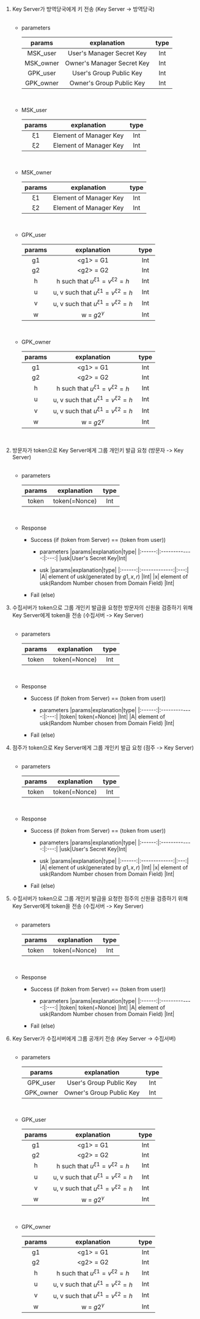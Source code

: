 1. Key Server가 방역당국에게 키 전송 (Key Server -> 방역당국)<br/><br/>

    * parameters <br/>

        |params|explanation|type|
        |:------:|:-------------:|:---:|
        |MSK_user|User's Manager Secret Key|Int|
        |MSK_owner|Owner's Manager Secret Key|Int|
        |GPK_user|User's Group Public Key|Int|
        |GPK_owner|Owner's Group Public Key|Int|
    <br/>

    * MSK_user<br/>

        |params|explanation|type|
        |:------:|:-------------:|:---:|
        |ξ1|Element of Manager Key|Int|
        |ξ2|Element of Manager Key|Int|
    <br/>

    * MSK_owner<br/>
  
        |params|explanation|type|
        |:------:|:-------------:|:---:|
        |ξ1|Element of Manager Key|Int|
        |ξ2|Element of Manager Key|Int|    
    <br/>

    * GPK_user<br/>
  
        |params|explanation|type|
        |:------:|:-------------:|:---:|
        |g1| \<g1> = G1 |Int|
        |g2| \<g2> = G2 |Int|
        |h|h such that $u^{ξ1} = v^{ξ2} = h$|Int|
        |u|u, v such that $u^{ξ1} = v^{ξ2} = h$|Int|
        |v|u, v such that $u^{ξ1} = v^{ξ2} = h$|Int|
        |w| w = $g2^γ$ |Int|
    <br/>

    * GPK_owner<br/>
  
        |params|explanation|type|
        |:------:|:-------------:|:---:|
        |g1| \<g1> = G1 |Int|
        |g2| \<g2> = G2 |Int|
        |h|h such that $u^{ξ1} = v^{ξ2} = h$|Int|
        |u|u, v such that $u^{ξ1} = v^{ξ2} = h$|Int|
        |v|u, v such that $u^{ξ1} = v^{ξ2} = h$|Int|
        |w| w = $g2^γ$ |Int
    <br/>
2. 방문자가 token으로 Key Server에게 그룹 개인키 발급 요청 (방문자 -> Key Server)<br/><br/>

    * parameters <br/>

        |params|explanation|type|
        |:------:|:-------------:|:---:|
        |token| token(=Nonce) |Int|
    <br/>

    * Response <br/>


      * Success (if (token from Server) == (token from user))

        * parameters
            |params|explanation|type|
            |:------:|:-------------:|:---:|
            |usk|User's Secret Key|Int|  

        * usk
            |params|explanation|type|
            |:------:|:-------------:|:---:|
            |A| element of usk(generated by $g1, x, r$) |Int|
            |x| element of usk(Random Number chosen from Domain Field) |Int|
      * Fail (else)

3. 수집서버가 token으로 그룹 개인키 발급을 요청한 방문자의 신원을 검증하기 위해 Key Server에게 token을 전송 (수집서버 -> Key Server)<br/><br/>

    * parameters <br/>

        |params|explanation|type|
        |:------:|:-------------:|:---:|
        |token| token(=Nonce) |Int|
    <br/>

    * Response <br/>


      * Success (if (token from Server) == (token from user))

        * parameters
            |params|explanation|type|
            |:------:|:-------------:|:---:|
            |token| token(=Nonce) |Int| 
            |A| element of usk(Random Number chosen from Domain Field) |Int|  

        
      * Fail (else)

4. 점주가 token으로 Key Server에게 그룹 개인키 발급 요청 (점주 -> Key Server)<br/><br/>

    * parameters <br/>

        |params|explanation|type|
        |:------:|:-------------:|:---:|
        |token| token(=Nonce) |Int|
    <br/>

    * Response <br/>


      * Success (if (token from Server) == (token from user))

        * parameters
            |params|explanation|type|
            |:------:|:-------------:|:---:|
            |usk|User's Secret Key|Int|  

        * usk
            |params|explanation|type|
            |:------:|:-------------:|:---:|
            |A| element of usk(generated by $g1, x, r$) |Int|
            |x| element of usk(Random Number chosen from Domain Field) |Int|
      * Fail (else)

5.  수집서버가 token으로 그룹 개인키 발급을 요청한 점주의 신원을 검증하기 위해 Key Server에게 token을 전송 (수집서버 -> Key Server)<br/><br/>

    * parameters <br/>

        |params|explanation|type|
        |:------:|:-------------:|:---:|
        |token| token(=Nonce) |Int|
    <br/>

    * Response <br/>


      * Success (if (token from Server) == (token from user))

        * parameters
            |params|explanation|type|
            |:------:|:-------------:|:---:|
            |token| token(=Nonce) |Int| 
            |A| element of usk(Random Number chosen from Domain Field) |Int|  

        
      * Fail (else)

6. Key Server가 수집서버에게 그룹 공개키 전송 (Key Server -> 수집서버)<br/><br/>

    * parameters <br/>

        |params|explanation|type|
        |:------:|:-------------:|:---:|
        |GPK_user|User's Group Public Key|Int|
        |GPK_owner|Owner's Group Public Key|Int|
    <br/>

    * GPK_user<br/>
  
        |params|explanation|type|
        |:------:|:-------------:|:---:|
        |g1| \<g1> = G1 |Int|
        |g2| \<g2> = G2 |Int|
        |h|h such that $u^{ξ1} = v^{ξ2} = h$|Int|
        |u|u, v such that $u^{ξ1} = v^{ξ2} = h$|Int|
        |v|u, v such that $u^{ξ1} = v^{ξ2} = h$|Int|
        |w| w = $g2^γ$ |Int|
    <br/>

    * GPK_owner<br/>
  
        |params|explanation|type|
        |:------:|:-------------:|:---:|
        |g1| \<g1> = G1 |Int|
        |g2| \<g2> = G2 |Int|
        |h|h such that $u^{ξ1} = v^{ξ2} = h$|Int|
        |u|u, v such that $u^{ξ1} = v^{ξ2} = h$|Int|
        |v|u, v such that $u^{ξ1} = v^{ξ2} = h$|Int|
        |w| w = $g2^γ$ |Int
    <br/>